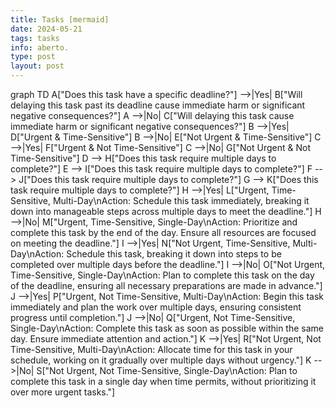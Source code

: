 ```yaml
---
title: Tasks [mermaid]
date: 2024-05-21
tags: tasks
info: aberto.
type: post
layout: post
---
```


<div class="mermaid">
graph TD
    A["Does this task have a specific deadline?"] -->|Yes| B["Will delaying this task past its deadline cause immediate harm or significant negative consequences?"]
    A -->|No| C["Will delaying this task cause immediate harm or significant negative consequences?"]
    B -->|Yes| D["Urgent & Time-Sensitive"]
    B -->|No| E["Not Urgent & Time-Sensitive"]
    C -->|Yes| F["Urgent & Not Time-Sensitive"]
    C -->|No| G["Not Urgent & Not Time-Sensitive"]
    D --> H["Does this task require multiple days to complete?"]
    E --> I["Does this task require multiple days to complete?"]
    F --> J["Does this task require multiple days to complete?"]
    G --> K["Does this task require multiple days to complete?"]
    H -->|Yes| L["Urgent, Time-Sensitive, Multi-Day\nAction: Schedule this task immediately, breaking it down into manageable steps across multiple days to meet the deadline."]
    H -->|No| M["Urgent, Time-Sensitive, Single-Day\nAction: Prioritize and complete this task by the end of the day. Ensure all resources are focused on meeting the deadline."]
    I -->|Yes| N["Not Urgent, Time-Sensitive, Multi-Day\nAction: Schedule this task, breaking it down into steps to be completed over multiple days before the deadline."]
    I -->|No| O["Not Urgent, Time-Sensitive, Single-Day\nAction: Plan to complete this task on the day of the deadline, ensuring all necessary preparations are made in advance."]
    J -->|Yes| P["Urgent, Not Time-Sensitive, Multi-Day\nAction: Begin this task immediately and plan the work over multiple days, ensuring consistent progress until completion."]
    J -->|No| Q["Urgent, Not Time-Sensitive, Single-Day\nAction: Complete this task as soon as possible within the same day. Ensure immediate attention and action."]
    K -->|Yes| R["Not Urgent, Not Time-Sensitive, Multi-Day\nAction: Allocate time for this task in your schedule, working on it gradually over multiple days without urgency."]
    K -->|No| S["Not Urgent, Not Time-Sensitive, Single-Day\nAction: Plan to complete this task in a single day when time permits, without prioritizing it over more urgent tasks."]
</div>

